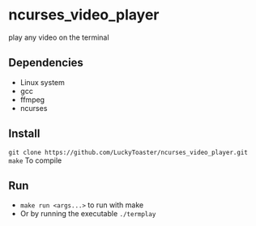 # ncurses_video_player
play any video on the terminal

## Dependencies
* Linux system
* gcc
* ffmpeg
* ncurses

## Install 
```git clone https://github.com/LuckyToaster/ncurses_video_player.git```
```make``` To compile

## Run
* ```make run <args...>``` to run with make
* Or by running the executable ```./termplay``` 
